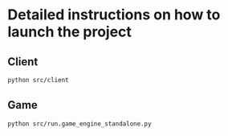 # Detailed instructions on how to launch the project

## Client

```sh
python src/client
```

## Game

```sh
python src/run.game_engine_standalone.py
```
